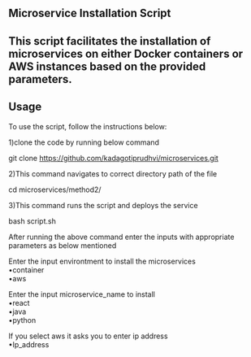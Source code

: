 ## Microservice Installation Script<br>
## This script facilitates the installation of microservices on either Docker containers or AWS instances based on the provided parameters.<br>

## Usage
To use the script, follow the instructions below: <br>

1)clone the code by running below command

git clone https://github.com/kadagotiprudhvi/microservices.git


2)This command navigates to correct directory path of the file <br>
  
cd microservices/method2/


3)This command runs the script and deploys the service <br>
  
bash script.sh


After running the above command enter the inputs with appropriate parameters as below mentioned <br>

Enter the input environtment to install the microservices <br>
   •container <br>
   •aws <br>

Enter the input microservice_name to install <br>
   •react <br>
   •java <br>
   •python <br>

If you select aws it asks you to enter ip address <br>
   •Ip_address
